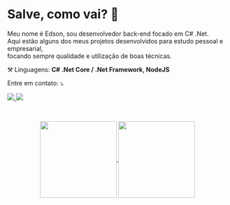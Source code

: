 # Salve, como vai? 👋

<p align="left"> 
  Meu nome é Edson, sou desenvolvedor back-end focado em C# .Net.<br>
  Aqui estão alguns dos meus projetos desenvolvidos para estudo pessoal e empresarial,<br>
  focando sempre qualidade e utilização de boas técnicas.
</p>

<p align="left">
 ⚒️ Linguagens: <strong>C# .Net Core / .Net Framework, NodeJS</strong>
</p>

<p align="left">
 Entre em contato: ⤵️
</p>

<p align="left">
  <a href="[https://www.linkedin.com/in/pablomonteiro](https://www.linkedin.com/in/edson-suzart-0243a4136/)" alt="Linkedin">
  <img src="https://img.shields.io/badge/-Linkedin-0e76a8?style=flat-square&logo=Linkedin&logoColor=white&link=https://www.linkedin.com/in/edson-suzart-0243a4136" />     </a>
  <a href="https://api.whatsapp.com/send?phone=+5513981615137&text=" alt="WhatsApp">
  <img src="https://img.shields.io/badge/-WhatsApp-25d366?style=flat-square&labelColor=25d366&logo=whatsapp&logoColor=white&link=https://api.whatsapp.com/send?phone=+5516991017754&text="/></a>
</p> 
 
<br>

<p align=center>
  <a href="https://github.com/anuraghazra/github-readme-stats" title="Top Langs">
    <img height=175 align="center" src="https://github-readme-stats.vercel.app/api/top-langs/?username=edson-suzart&layout=compact&theme=gotham">
  </a>
  <a href="https://github.com/anuraghazra/github-readme-stats" title="About Me">
  <img height=175 align="center" src="https://github-readme-stats.vercel.app/api?username=edson-suzart&show_icons=true&layout=compact&theme=gotham" />
  </a>
</p>

</h2>
